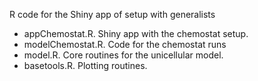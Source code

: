 R code for the Shiny app of setup with generalists

 * appChemostat.R. Shiny app with the chemostat setup.
 * modelChemostat.R. Code for the chemostat runs
 * model.R. Core routines for the unicellular model.
 * basetools.R. Plotting routines.
 
 